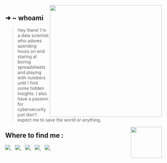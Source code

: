 <img align='right' src="https://github-readme-stats.vercel.app/api?username=s0v1x&show_icons=true&theme=dark&hide_border=true&hide_title=true" width="360">

<div align='left'>
  
## ➜  ~ whoami
>  Hey there! I'm a data scientist who adores spending hours on end staring at boring spreadsheets and playing with numbers until I find some hidden insights. I also have a passion for cybersecurity just don't expect me to save the world or anything.
<img align='right' src="https://media2.giphy.com/media/wogIubFweiBkn6y8KU/giphy.gif" width="100px">

</div>

## Where to find me :

<p align='center'>
<p align='left'>
  <a href="https://www.facebook.com/sed.labiad" target="_blank">
    <img src="https://img.shields.io/badge/facebook-%231877F2.svg?&style=for-the-badge&logo=facebook&logoColor=white" />
  </a>&nbsp;&nbsp;
  <a href="https://www.linkedin.com/in/salaheddinelabiad/" target="_blank">
    <img src="https://img.shields.io/badge/linkedin-%230077B5.svg?&style=for-the-badge&logo=linkedin&logoColor=white" />
  </a>&nbsp;&nbsp;
  <a href="https://twitter.com/sedlabiad" target="_blank">
    <img src="https://img.shields.io/badge/twitter-%231DA1F2.svg?&style=for-the-badge&logo=twitter&logoColor=white" />        
  </a>&nbsp;&nbsp;
  <a href="https://tryhackme.com/p/sovix" target="_blank">
    <img src="https://img.shields.io/badge/TryHackMe-red?style=for-the-badge&logo=tryhackme" />        
  </a>&nbsp;&nbsp;
  <a href="https://sovix.me" target="_blank">
    <img src="https://img.shields.io/badge/me-portfolio-black?style=for-the-badge" />        
  </a>&nbsp;&nbsp;
</p>
